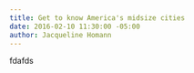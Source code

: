 ```yaml
---
title: Get to know America's midsize cities
date: 2016-02-10 11:30:00 -05:00
author: Jacqueline Homann
---
```


fdafds